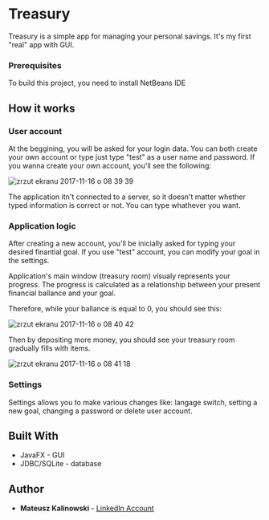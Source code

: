 
# Treasury

Treasury is a simple app for managing your personal savings. It's my first "real" app with GUI. 

### Prerequisites

To build this project, you need to install NetBeans IDE


## How it works

### User account

At the beggining, you will be asked for your login data. You can both create your own account or type just type "test" as a user name and password. 
If you wanna create your own account, you'll see the following:

![zrzut ekranu 2017-11-16 o 08 39 39](https://user-images.githubusercontent.com/30430556/32880022-7071cd18-caac-11e7-88d0-80c7cf096aa9.png)

The application itn't connected to a server, so it doesn't matter whether typed information is correct or not. You can type whathever you want. 

### Application logic

After creating a new account, you'll be inicially asked for typing your desired finantial goal. If you use "test" account, you can modify your goal in the settings.

Application's main window (treasury room) visualy represents your progress. The progress is calculated as a relationship between your present financial ballance and your goal. 

Therefore, while your ballance is equal to 0, you should see this:

![zrzut ekranu 2017-11-16 o 08 40 42](https://user-images.githubusercontent.com/30430556/32880039-89c97d60-caac-11e7-8226-bae1f97634c4.png)

Then by depositing more money, you should see your treasury room gradually fills with items.

![zrzut ekranu 2017-11-16 o 08 41 18](https://user-images.githubusercontent.com/30430556/32880050-927e6fa6-caac-11e7-8579-3b14914cf9aa.png)


### Settings

Settings allows you to make various changes like: langage switch, setting a new goal, changing a password or delete user account.

## Built With

* JavaFX - GUI
* JDBC/SQLite - database


## Author

* **Mateusz Kalinowski** - [LinkedIn Account](https://www.linkedin.com/in/mateusz-kalinowski-ba1544ba/)
